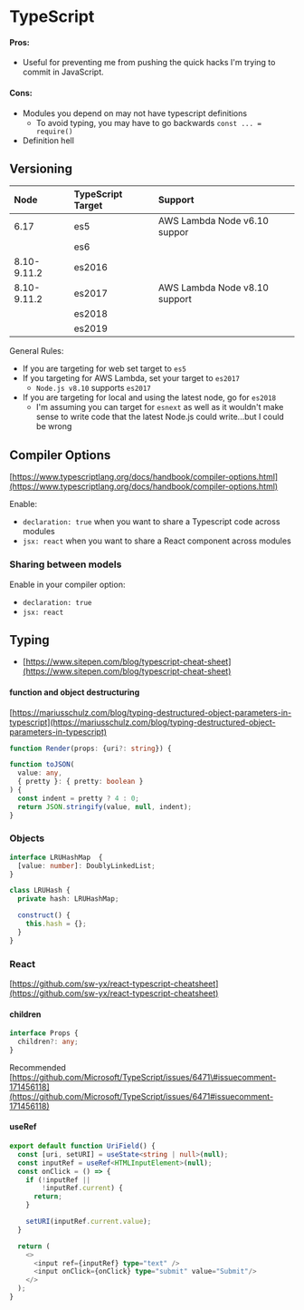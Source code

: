 # TypeScript

#### Pros:

* Useful for preventing me from pushing the quick hacks I'm trying to commit in JavaScript.

#### Cons:

* Modules you depend on may not have typescript definitions
  * To avoid typing, you may have to go backwards `const ... = require()`
* Definition hell

## Versioning

| Node | TypeScript Target | Support |
| :--- | :--- | :--- |
| 6.17 | es5 | AWS Lambda Node v6.10 suppor |
|  | es6  |  |
| 8.10-9.11.2 | es2016 |  |
| 8.10-9.11.2 | es2017 | AWS Lambda Node v8.10 support |
|  | es2018 |  |
|  | es2019 |  |

General Rules:

* If you are targeting for web set target to `es5`
* If you targeting for AWS Lambda, set your target to `es2017`
  * `Node.js v8.10` supports `es2017`
* If you are targeting for local and using the latest node, go for `es2018`
  * I'm assuming you can target for `esnext` as well as it wouldn't make sense to write code that the latest Node.js could write...but I could be wrong

## Compiler Options

[https://www.typescriptlang.org/docs/handbook/compiler-options.html](https://www.typescriptlang.org/docs/handbook/compiler-options.html)

Enable:

* `declaration: true` when you want to share a Typescript code across modules
* `jsx: react` when you want to share a React component across modules

### Sharing between models

Enable in your compiler option:

* `declaration: true` 
* `jsx: react` 

## Typing

* [https://www.sitepen.com/blog/typescript-cheat-sheet](https://www.sitepen.com/blog/typescript-cheat-sheet)

#### function and object destructuring

[https://mariusschulz.com/blog/typing-destructured-object-parameters-in-typescript](https://mariusschulz.com/blog/typing-destructured-object-parameters-in-typescript)

```typescript
function Render(props: {uri?: string}) {
```

```typescript
function toJSON(
  value: any,
  { pretty }: { pretty: boolean }
) {
  const indent = pretty ? 4 : 0;
  return JSON.stringify(value, null, indent);
}
```

### Objects

```typescript
interface LRUHashMap  {
  [value: number]: DoublyLinkedList;
}

class LRUHash {
  private hash: LRUHashMap;

  construct() {
    this.hash = {};
  }
}
```

### React

[https://github.com/sw-yx/react-typescript-cheatsheet](https://github.com/sw-yx/react-typescript-cheatsheet)

#### children

```typescript
interface Props {
  children?: any;
}
```

Recommended [https://github.com/Microsoft/TypeScript/issues/6471\#issuecomment-171456118](https://github.com/Microsoft/TypeScript/issues/6471#issuecomment-171456118)

#### useRef

```typescript
export default function UriField() {
  const [uri, setURI] = useState<string | null>(null);
  const inputRef = useRef<HTMLInputElement>(null);
  const onClick = () => {
    if (!inputRef ||
        !inputRef.current) {
      return;
    }

    setURI(inputRef.current.value);
  }

  return (
    <>
      <input ref={inputRef} type="text" />
      <input onClick={onClick} type="submit" value="Submit"/>
    </>
  );
}
```

